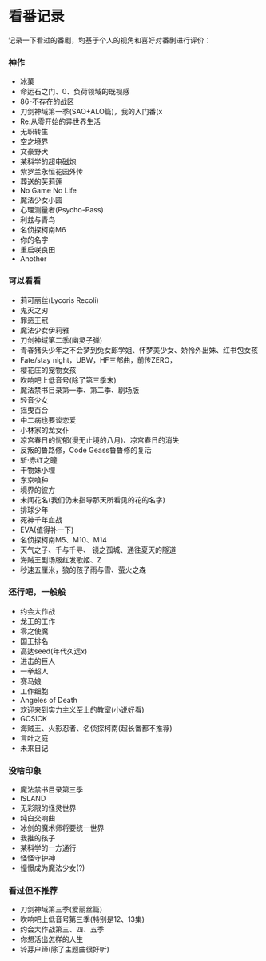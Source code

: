 # 看番记录

记录一下看过的番剧，均基于个人的视角和喜好对番剧进行评价：

### 神作

+ 冰菓
+ 命运石之门、0、负荷领域的既视感
+ 86-不存在的战区
+ 刀剑神域第一季(SAO+ALO篇)，我的入门番(x
+ Re:从零开始的异世界生活
+ 无职转生
+ 空之境界
+ 文豪野犬
+ 某科学的超电磁炮
+ 紫罗兰永恒花园外传
+ 葬送的芙莉莲
+ No Game No Life
+ 魔法少女小圆
+ 心理测量者(Psycho-Pass) 
+ 利兹与青鸟
+ 名侦探柯南M6
+ 你的名字
+ 重启咲良田
+ Another


### 可以看看

+ 莉可丽丝(Lycoris Recoli)  
+ 鬼灭之刃
+ 罪恶王冠
+ 魔法少女伊莉雅
+ 刀剑神域第二季(幽灵子弹)
+ 青春猪头少年之不会梦到兔女郎学姐、怀梦美少女、娇怜外出妹、红书包女孩
+ Fate/stay night，UBW，HF三部曲，前传ZERO，
+ 樱花庄的宠物女孩
+ 吹响吧上低音号(除了第三季末)
+ 魔法禁书目录第一季、第二季、剧场版
+ 轻音少女
+ 摇曳百合
+ 中二病也要谈恋爱
+ 小林家的龙女仆
+ 凉宫春日的忧郁(漫无止境的八月)、凉宫春日的消失
+ 反叛的鲁路修，Code Geass鲁鲁修的复活
+ 斩·赤红之瞳
+ 干物妹小埋
+ 东京喰种
+ 境界的彼方
+ 未闻花名(我们仍未指导那天所看见的花的名字)
+ 排球少年
+ 死神千年血战
+ EVA(值得补一下)
+ 名侦探柯南M5、M10、M14
+ 天气之子、千与千寻、 镜之孤城、通往夏天的隧道
+ 海贼王剧场版红发歌姬、Z
+ 秒速五厘米，狼的孩子雨与雪、萤火之森


### 还行吧，一般般

+ 约会大作战
+ 龙王的工作
+ 零之使魔
+ 国王排名
+ 高达seed(年代久远x)
+ 进击的巨人
+ 一拳超人
+ 赛马娘
+ 工作细胞
+ Angeles of Death
+ 欢迎来到实力主义至上的教室(小说好看)
+ GOSICK
+ 海贼王、火影忍者、名侦探柯南(超长番都不推荐)
+ 言叶之庭
+ 未来日记

### 没啥印象

+ 魔法禁书目录第三季
+ ISLAND
+ 无彩限的怪灵世界
+ 纯白交响曲
+ 冰剑的魔术师将要统一世界
+ 我推的孩子
+ 某科学的一方通行
+ 怪怪守护神
+ 憧憬成为魔法少女(?)


### 看过但不推荐

+ 刀剑神域第三季(爱丽丝篇)
+ 吹响吧上低音号第三季(特别是12、13集)
+ 约会大作战第三、四、五季
+ 你想活出怎样的人生
+ 铃芽户缔(除了主题曲很好听)